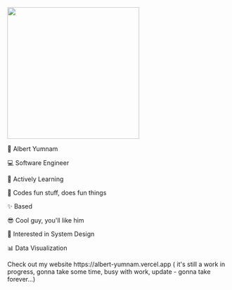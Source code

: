<div id="header" align="left">
  <img src="https://media.giphy.com/media/wFCjddvAFptIID1YuM/giphy.gif" width="300"/>
</div> 
      
 
<p>🐸 Albert Yumnam</p> 
<p>💻 Software Engineer</p>
<p>📖 Actively Learning</p>
<p>💖 Codes fun stuff, does fun things</p>
<p>✨ Based</p>
<p>😎 Cool guy, you'll like him</p>
<p>🤖 Interested in System Design</p>
<p>📊 Data Visualization</p>
Check out my website https://albert-yumnam.vercel.app ( it's still a work in progress, gonna take some time, busy with work, update - gonna take forever...)
 
 
  
  
   
 
  
